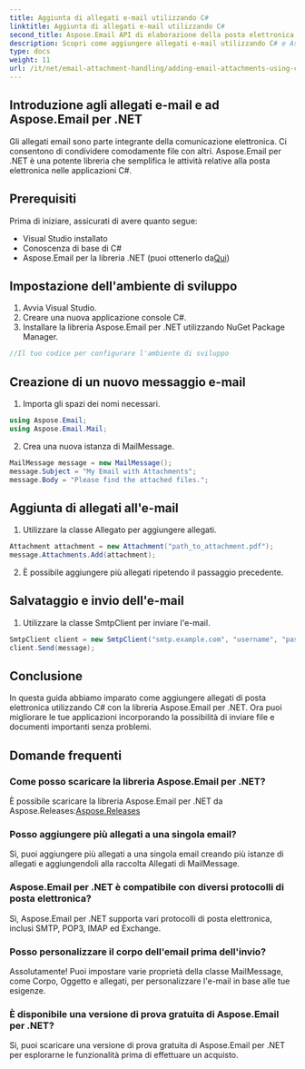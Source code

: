```yaml
---
title: Aggiunta di allegati e-mail utilizzando C#
linktitle: Aggiunta di allegati e-mail utilizzando C#
second_title: Aspose.Email API di elaborazione della posta elettronica .NET
description: Scopri come aggiungere allegati e-mail utilizzando C# e Aspose.Email per .NET. Guida passo passo con esempi di codice per un'integrazione perfetta.
type: docs
weight: 11
url: /it/net/email-attachment-handling/adding-email-attachments-using-csharp/
---
```


## Introduzione agli allegati e-mail e ad Aspose.Email per .NET

Gli allegati email sono parte integrante della comunicazione elettronica. Ci consentono di condividere comodamente file con altri. Aspose.Email per .NET è una potente libreria che semplifica le attività relative alla posta elettronica nelle applicazioni C#.

## Prerequisiti

Prima di iniziare, assicurati di avere quanto segue:

- Visual Studio installato
- Conoscenza di base di C#
-  Aspose.Email per la libreria .NET (puoi ottenerlo da[Qui](https://products.aspose.com/email/net))

## Impostazione dell'ambiente di sviluppo

1. Avvia Visual Studio.
2. Creare una nuova applicazione console C#.
3. Installare la libreria Aspose.Email per .NET utilizzando NuGet Package Manager.

```csharp
//Il tuo codice per configurare l'ambiente di sviluppo
```

## Creazione di un nuovo messaggio e-mail

1. Importa gli spazi dei nomi necessari.

```csharp
using Aspose.Email;
using Aspose.Email.Mail;
```

2. Crea una nuova istanza di MailMessage.

```csharp
MailMessage message = new MailMessage();
message.Subject = "My Email with Attachments";
message.Body = "Please find the attached files.";
```

## Aggiunta di allegati all'e-mail

1. Utilizzare la classe Allegato per aggiungere allegati.

```csharp
Attachment attachment = new Attachment("path_to_attachment.pdf");
message.Attachments.Add(attachment);
```

2. È possibile aggiungere più allegati ripetendo il passaggio precedente.

## Salvataggio e invio dell'e-mail

1. Utilizzare la classe SmtpClient per inviare l'e-mail.

```csharp
SmtpClient client = new SmtpClient("smtp.example.com", "username", "password");
client.Send(message);
```

## Conclusione

In questa guida abbiamo imparato come aggiungere allegati di posta elettronica utilizzando C# con la libreria Aspose.Email per .NET. Ora puoi migliorare le tue applicazioni incorporando la possibilità di inviare file e documenti importanti senza problemi.

## Domande frequenti

### Come posso scaricare la libreria Aspose.Email per .NET?

 È possibile scaricare la libreria Aspose.Email per .NET da Aspose.Releases:[Aspose.Releases](https://releases.aspose.com/email/net/)

### Posso aggiungere più allegati a una singola email?

Sì, puoi aggiungere più allegati a una singola email creando più istanze di allegati e aggiungendoli alla raccolta Allegati di MailMessage.

### Aspose.Email per .NET è compatibile con diversi protocolli di posta elettronica?

Sì, Aspose.Email per .NET supporta vari protocolli di posta elettronica, inclusi SMTP, POP3, IMAP ed Exchange.

### Posso personalizzare il corpo dell'email prima dell'invio?

Assolutamente! Puoi impostare varie proprietà della classe MailMessage, come Corpo, Oggetto e allegati, per personalizzare l'e-mail in base alle tue esigenze.

### È disponibile una versione di prova gratuita di Aspose.Email per .NET?

Sì, puoi scaricare una versione di prova gratuita di Aspose.Email per .NET per esplorarne le funzionalità prima di effettuare un acquisto.